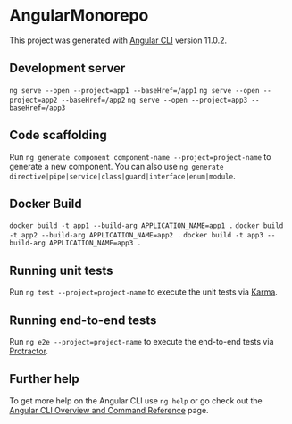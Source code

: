 # AngularMonorepo

This project was generated with [Angular CLI](https://github.com/angular/angular-cli) version 11.0.2.

## Development server

`ng serve --open --project=app1 --baseHref=/app1`
`ng serve --open --project=app2 --baseHref=/app2`
`ng serve --open --project=app3 --baseHref=/app3`

## Code scaffolding

Run `ng generate component component-name --project=project-name` to generate a new component. You can also use `ng generate directive|pipe|service|class|guard|interface|enum|module`.

## Docker Build

`docker build -t app1 --build-arg APPLICATION_NAME=app1 .`
`docker build -t app2 --build-arg APPLICATION_NAME=app2 .`
`docker build -t app3 --build-arg APPLICATION_NAME=app3 .`

## Running unit tests

Run `ng test --project=project-name` to execute the unit tests via [Karma](https://karma-runner.github.io).

## Running end-to-end tests

Run `ng e2e --project=project-name` to execute the end-to-end tests via [Protractor](http://www.protractortest.org/).

## Further help

To get more help on the Angular CLI use `ng help` or go check out the [Angular CLI Overview and Command Reference](https://angular.io/cli) page.
